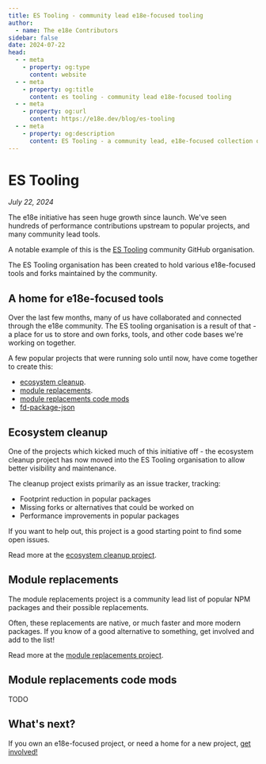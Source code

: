 ```yaml
---
title: ES Tooling - community lead e18e-focused tooling
author:
  - name: The e18e Contributors
sidebar: false
date: 2024-07-22
head:
  - - meta
    - property: og:type
      content: website
  - - meta
    - property: og:title
      content: es tooling - community lead e18e-focused tooling
  - - meta
    - property: og:url
      content: https://e18e.dev/blog/es-tooling
  - - meta
    - property: og:description
      content: ES Tooling - a community lead, e18e-focused collection of tools for the ecosystem
---
```


# ES Tooling

_July 22, 2024_

The e18e initiative has seen huge growth since launch. We've seen hundreds of performance contributions upstream to popular projects, and many community lead tools.

A notable example of this is the [ES Tooling](https://github.com/orgs/es-tooling/repositories) community GitHub organisation.

The ES Tooling organisation has been created to hold various e18e-focused tools and forks maintained by the community.

## A home for e18e-focused tools

Over the last few months, many of us have collaborated and connected through the e18e community. The ES tooling organisation is a result of that - a place for us to store and own forks, tools, and other code bases we're working on together.

A few popular projects that were running solo until now, have come together to create this:

- [ecosystem cleanup](https://github.com/43081j/ecosystem-cleanup).
- [module replacements](https://github.com/es-tooling/module-replacements).
- [module replacements code mods](https://github.com/thepassle/module-replacements-codemods)
- [fd-package-json](https://github.com/es-tooling/fd-package-json)

## Ecosystem cleanup

One of the projects which kicked much of this initiative off - the ecosystem cleanup project has now moved into the ES Tooling organisation to allow better visibility and maintenance.

The cleanup project exists primarily as an issue tracker, tracking:

- Footprint reduction in popular packages
- Missing forks or alternatives that could be worked on
- Performance improvements in popular packages

If you want to help out, this project is a good starting point to find some open issues.

Read more at the [ecosystem cleanup project](https://github.com/43081j/ecosystem-cleanup).

## Module replacements

The module replacements project is a community lead list of popular NPM packages and their possible replacements.

Often, these replacements are native, or much faster and more modern packages. If you know of a good alternative to something, get involved and add to the list!

Read more at the [module replacements project](https://github.com/es-tooling/module-replacements).

## Module replacements code mods

TODO

## What's next?

If you own an e18e-focused project, or need a home for a new project, [get involved!](https://chat.e18e.dev/)
